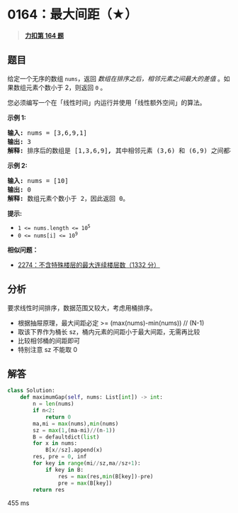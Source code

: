 # 0164：最大间距（★）


> <u>**[力扣第 164 题](https://leetcode.cn/problems/maximum-gap/)**</u>

## 题目

<p>给定一个无序的数组 <code>nums</code>，返回 <em>数组在排序之后，相邻元素之间最大的差值</em> 。如果数组元素个数小于 2，则返回 <code>0</code> 。</p>

<p>您必须编写一个在「线性时间」内运行并使用「线性额外空间」的算法。</p>



<p><strong>示例 1:</strong></p>

<pre>
<strong>输入:</strong> nums = [3,6,9,1]
<strong>输出:</strong> 3
<strong>解释:</strong> 排序后的数组是 [1,3,6,9]<strong><em>, </em></strong>其中相邻元素 (3,6) 和 (6,9) 之间都存在最大差值 3。</pre>

<p><strong>示例 2:</strong></p>

<pre>
<strong>输入:</strong> nums = [10]
<strong>输出:</strong> 0
<strong>解释:</strong> 数组元素个数小于 2，因此返回 0。</pre>



<p><strong>提示:</strong></p>

<ul>
<li><code>1 &lt;= nums.length &lt;= 10<sup>5</sup></code></li>
<li><code>0 &lt;= nums[i] &lt;= 10<sup>9</sup></code></li>
</ul>


**相似问题：**
- [2274：不含特殊楼层的最大连续楼层数（1332 分）](/leetcode/2274)


## 分析

要求线性时间排序，数据范围又较大，考虑用桶排序。
- 根据抽屉原理，最大间距必定 >= (max(nums)-min(nums)) // (N-1)
- 取该下界作为桶长 sz，桶内元素的间距小于最大间距，无需再比较
- 比较相邻桶的间距即可
- 特别注意 sz 不能取 0
 
## 解答

```python
class Solution:
    def maximumGap(self, nums: List[int]) -> int:
        n = len(nums)
        if n<2:
            return 0
        ma,mi = max(nums),min(nums)
        sz = max(1,(ma-mi)//(n-1))
        B = defaultdict(list)
        for x in nums:
            B[x//sz].append(x)
        res, pre = 0, inf
        for key in range(mi//sz,ma//sz+1):
            if key in B:
                res = max(res,min(B[key])-pre)
                pre = max(B[key])
        return res
```
455 ms



